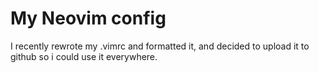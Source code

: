# My Neovim config

I recently rewrote my .vimrc and formatted it, and decided to upload it to github so i could use it everywhere.
